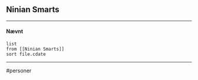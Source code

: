 ## Ninian Smarts


---
#### Nævnt
```dataview 
list
from [[Ninian Smarts]]
sort file.cdate
```
---
#personer


